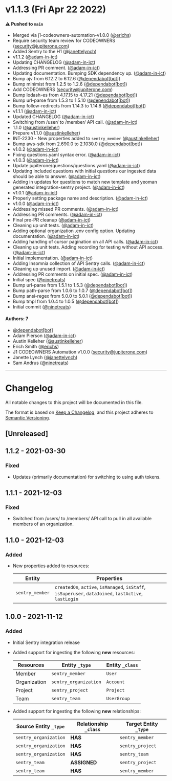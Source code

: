 # v1.1.3 (Fri Apr 22 2022)

#### ⚠️ Pushed to `main`

- Merged via j1-codeowners-automation-v1.0.0 ([@erichs](https://github.com/erichs))
- Require security team review for CODEOWNERS (security@jupiterone.com)
- Added Sentry to the H1 ([@janettelynch](https://github.com/janettelynch))
- v1.1.2 ([@adam-in-ict](https://github.com/adam-in-ict))
- Updating CHANGELOG ([@adam-in-ict](https://github.com/adam-in-ict))
- Addressing PR comment. ([@adam-in-ict](https://github.com/adam-in-ict))
- Updating documentation. Bumping SDK dependency up. ([@adam-in-ict](https://github.com/adam-in-ict))
- Bump ajv from 6.12.2 to 6.12.6 ([@dependabot[bot]](https://github.com/dependabot[bot]))
- Bump minimist from 1.2.5 to 1.2.6 ([@dependabot[bot]](https://github.com/dependabot[bot]))
- Add CODEOWNERS (security@jupiterone.com)
- Bump lodash-es from 4.17.15 to 4.17.21 ([@dependabot[bot]](https://github.com/dependabot[bot]))
- Bump url-parse from 1.5.3 to 1.5.10 ([@dependabot[bot]](https://github.com/dependabot[bot]))
- Bump follow-redirects from 1.14.3 to 1.14.8 ([@dependabot[bot]](https://github.com/dependabot[bot]))
- v1.1.1 ([@adam-in-ict](https://github.com/adam-in-ict))
- Updated CHANGELOG ([@adam-in-ict](https://github.com/adam-in-ict))
- Switching from /user/ to /member/ API call. ([@adam-in-ict](https://github.com/adam-in-ict))
- 1.1.0 ([@austinkelleher](https://github.com/austinkelleher))
- Prepare v1.1.0 ([@austinkelleher](https://github.com/austinkelleher))
- INT-2230 - New properties added to `sentry_member` ([@austinkelleher](https://github.com/austinkelleher))
- Bump aws-sdk from 2.690.0 to 2.1030.0 ([@dependabot[bot]](https://github.com/dependabot[bot]))
- v1.0.2 ([@adam-in-ict](https://github.com/adam-in-ict))
- Fixing questions.yaml syntax error. ([@adam-in-ict](https://github.com/adam-in-ict))
- v1.0.3 ([@adam-in-ict](https://github.com/adam-in-ict))
- Update jupiterone/questions/questions.yaml ([@adam-in-ict](https://github.com/adam-in-ict))
- Updating included questions with initial questions our ingested data should be able to answer. ([@adam-in-ict](https://github.com/adam-in-ict))
- Adding in updates for questions to match new template and yeoman generated integration-sentry project. ([@adam-in-ict](https://github.com/adam-in-ict))
- v1.0.1 ([@adam-in-ict](https://github.com/adam-in-ict))
- Properly setting package name and description. ([@adam-in-ict](https://github.com/adam-in-ict))
- v1.0.0 ([@adam-in-ict](https://github.com/adam-in-ict))
- Addressing missed PR comments. ([@adam-in-ict](https://github.com/adam-in-ict))
- Addressing PR comments. ([@adam-in-ict](https://github.com/adam-in-ict))
- Final pre-PR cleanup ([@adam-in-ict](https://github.com/adam-in-ict))
- Cleaning up unit tests. ([@adam-in-ict](https://github.com/adam-in-ict))
- Adding optional organization .env config option. Updating documentation. ([@adam-in-ict](https://github.com/adam-in-ict))
- Adding handling of cursor pagination on all API calls. ([@adam-in-ict](https://github.com/adam-in-ict))
- Cleaning up unit tests. Adding recording for testing without API access. ([@adam-in-ict](https://github.com/adam-in-ict))
- Initial implementation. ([@adam-in-ict](https://github.com/adam-in-ict))
- Adding Insomnia collection of API Sentry calls. ([@adam-in-ict](https://github.com/adam-in-ict))
- Cleaning up unused import. ([@adam-in-ict](https://github.com/adam-in-ict))
- Addressing PR comments on initial spec. ([@adam-in-ict](https://github.com/adam-in-ict))
- Initial spec ([@ninetreats](https://github.com/ninetreats))
- Bump url-parse from 1.5.1 to 1.5.3 ([@dependabot[bot]](https://github.com/dependabot[bot]))
- Bump path-parse from 1.0.6 to 1.0.7 ([@dependabot[bot]](https://github.com/dependabot[bot]))
- Bump ansi-regex from 5.0.0 to 5.0.1 ([@dependabot[bot]](https://github.com/dependabot[bot]))
- Bump tmpl from 1.0.4 to 1.0.5 ([@dependabot[bot]](https://github.com/dependabot[bot]))
- Initial commit ([@ninetreats](https://github.com/ninetreats))

#### Authors: 7

- [@dependabot[bot]](https://github.com/dependabot[bot])
- Adam Pierson ([@adam-in-ict](https://github.com/adam-in-ict))
- Austin Kelleher ([@austinkelleher](https://github.com/austinkelleher))
- Erich Smith ([@erichs](https://github.com/erichs))
- J1 CODEOWNERS Automation v1.0.0 (security@jupiterone.com)
- Janette Lynch ([@janettelynch](https://github.com/janettelynch))
- Sam Andrus ([@ninetreats](https://github.com/ninetreats))

---

# Changelog

All notable changes to this project will be documented in this file.

The format is based on [Keep a Changelog](https://keepachangelog.com/en/1.0.0/),
and this project adheres to
[Semantic Versioning](https://semver.org/spec/v2.0.0.html).

## [Unreleased]

## 1.1.2 - 2021-03-30

### Fixed

- Updates (primarily documentation) for switching to using auth tokens.

## 1.1.1 - 2021-12-03

### Fixed

- Switched from /users/ to /members/ API call to pull in all available members
  of an organization.

## 1.1.0 - 2021-12-03

### Added

- New properties added to resources:

  | Entity          | Properties                                                                                            |
  | --------------- | ----------------------------------------------------------------------------------------------------- |
  | `sentry_member` | `createdOn`, `active`, `isManaged`, `isStaff`, `isSuperuser`, `dataJoined`, `lastActive`, `lastLogin` |

## 1.0.0 - 2021-11-12

### Added

- Initial Sentry integration release

- Added support for ingesting the following **new** resources:

  | Resources    | Entity `_type`        | Entity `_class` |
  | ------------ | --------------------- | --------------- |
  | Member       | `sentry_member`       | `User`          |
  | Organization | `sentry_organization` | `Account`       |
  | Project      | `sentry_project`      | `Project`       |
  | Team         | `sentry_team`         | `UserGroup`     |

- Added support for ingesting the following **new** relationships:

  | Source Entity `_type` | Relationship `_class` | Target Entity `_type` |
  | --------------------- | --------------------- | --------------------- |
  | `sentry_organization` | **HAS**               | `sentry_member`       |
  | `sentry_organization` | **HAS**               | `sentry_project`      |
  | `sentry_organization` | **HAS**               | `sentry_team`         |
  | `sentry_team`         | **ASSIGNED**          | `sentry_project`      |
  | `sentry_team`         | **HAS**               | `sentry_member`       |
